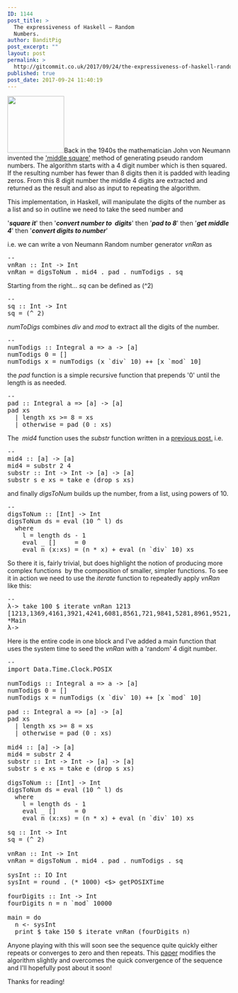 ```yaml
---
ID: 1144
post_title: >
  The expressiveness of Haskell – Random
  Numbers.
author: BanditPig
post_excerpt: ""
layout: post
permalink: >
  http://gitcommit.co.uk/2017/09/24/the-expressiveness-of-haskell-random-numbers/
published: true
post_date: 2017-09-24 11:40:19
---
```

<img class="alignnone size-full wp-image-317" src="http://gitcommit.co.uk/wp-content/uploads/2017/03/refresh.png" alt="" width="128" height="128" />Back in the 1940s the mathematician John von Neumann invented the <a href="https://en.wikipedia.org/wiki/Middle-square_method">'middle square'</a> method of generating pseudo random numbers. The algorithm starts with a 4 digit number which is then squared. If the resulting number has fewer than 8 digits then it is padded with leading zeros. From this 8 digit number the middle 4 digits are extracted and returned as the result and also as input to repeating the algorithm.

This implementation, in Haskell, will manipulate the digits of the number as a list and so in outline we need to take the seed number and

'<strong><em>square it</em></strong>' then '<strong><em>convert number to  digits</em></strong>' then '<strong><em>pad to 8</em></strong>' then '<strong><em>get</em></strong> <strong><em>middle 4</em></strong>' then '<strong><em>convert digits to number</em></strong>'

i.e. we can write a von Neumann Random number generator <em>vnRan</em> as
<pre class="lang:haskell decode:true">--
vnRan :: Int -&gt; Int
vnRan = digsToNum . mid4 . pad . numTodigs . sq</pre>
Starting from the right... <em>sq</em> can be defined as (^2)
<pre class="lang:haskell decode:true ">--
sq :: Int -&gt; Int
sq = (^ 2)</pre>
<em>numToDigs</em> combines <em>div</em> and <em>mod</em> to extract all the digits of the number.
<pre class="lang:haskell decode:true ">--
numTodigs :: Integral a =&gt; a -&gt; [a]
numTodigs 0 = []
numTodigs x = numTodigs (x `div` 10) ++ [x `mod` 10]
</pre>
the <em>pad</em> function is a simple recursive function that prepends '0' until the length is as needed.
<pre class="lang:haskell decode:true">--
pad :: Integral a =&gt; [a] -&gt; [a]
pad xs 
  | length xs &gt;= 8 = xs
  | otherwise = pad (0 : xs)
</pre>
The  <em>mid4</em> function uses the <em>substr</em> function written in a <a href="http://gitcommit.co.uk/2017/09/08/the-expressiveness-of-haskell-substrings/">previous post.</a> i.e.
<pre class="lang:haskell decode:true">--
mid4 :: [a] -&gt; [a]
mid4 = substr 2 4 
substr :: Int -&gt; Int -&gt; [a] -&gt; [a]
substr s e xs = take e (drop s xs)
</pre>
and finally <em>digsToNum</em> builds up the number, from a list, using powers of 10.
<pre class="lang:haskell decode:true ">--
digsToNum :: [Int] -&gt; Int
digsToNum ds = eval (10 ^ l) ds
  where
    l = length ds - 1
    eval _ []     = 0
    eval n (x:xs) = (n * x) + eval (n `div` 10) xs
</pre>
So there it is, fairly trivial, but does highlight the notion of producing more complex functions  by the composition of smaller, simpler functions.
To see it in action we need to use the <em>iterate</em> function to repeatedly apply <em>vnRan</em> like this:
<pre class="lang:haskell decode:true ">--
λ-&gt; take 100 $ iterate vnRan 1213
[1213,1369,4161,3921,4241,6081,8561,721,9841,5281,8961,9521,9441,2481,5361,321,3041,7681,7761,3121,641,881,6161,7921,2241,2081,561,4721,7841,1281,961,3521,7441,8481,7361,4321,1041,3681,9761,7121,8641,6881,8161,1921,241,8081,2561,8721,5841,7281,2961,7521,5441,4481,9361,8321,9041,9681,1761,1121,6641,2881,161,5921,8241,4081,4561,2721,3841,3281,4961,1521,3441,481,1361,2321,7041,5681,3761,5121,4641,8881,2161,9921,6241,81,6561,6721,1841,9281,6961,5521,1441,6481,3361,6321,5041,1681,5761,9121]
*Main
λ-&gt;</pre>
Here is the entire code in one block and I've added a main function that uses the system time to seed the <em>vnRan</em> with a 'random' 4 digit number.
<pre class="lang:haskell decode:true ">--
import Data.Time.Clock.POSIX

numTodigs :: Integral a =&gt; a -&gt; [a]
numTodigs 0 = []
numTodigs x = numTodigs (x `div` 10) ++ [x `mod` 10]

pad :: Integral a =&gt; [a] -&gt; [a]
pad xs 
  | length xs &gt;= 8 = xs
  | otherwise = pad (0 : xs)

mid4 :: [a] -&gt; [a]
mid4 = substr 2 4 
substr :: Int -&gt; Int -&gt; [a] -&gt; [a]
substr s e xs = take e (drop s xs)

digsToNum :: [Int] -&gt; Int
digsToNum ds = eval (10 ^ l) ds
  where
    l = length ds - 1
    eval _ []     = 0
    eval n (x:xs) = (n * x) + eval (n `div` 10) xs

sq :: Int -&gt; Int
sq = (^ 2)

vnRan :: Int -&gt; Int
vnRan = digsToNum . mid4 . pad . numTodigs . sq

sysInt :: IO Int
sysInt = round . (* 1000) &lt;$&gt; getPOSIXTime

fourDigits :: Int -&gt; Int
fourDigits n = n `mod` 10000

main = do
  n &lt;- sysInt
  print $ take 150 $ iterate vnRan (fourDigits n)
</pre>
Anyone playing with this will soon see the sequence quite quickly either repeats or converges to zero and then repeats. This <a href="https://arxiv.org/abs/1704.00358">paper</a> modifies the algorithm slightly and overcomes the quick convergence of the sequence and I'll hopefully post about it soon!

Thanks for reading!
